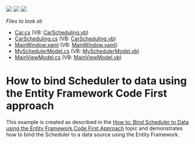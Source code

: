 <!-- default badges list -->
![](https://img.shields.io/endpoint?url=https://codecentral.devexpress.com/api/v1/VersionRange/128655707/17.1.6%2B)
[![](https://img.shields.io/badge/Open_in_DevExpress_Support_Center-FF7200?style=flat-square&logo=DevExpress&logoColor=white)](https://supportcenter.devexpress.com/ticket/details/T545436)
[![](https://img.shields.io/badge/📖_How_to_use_DevExpress_Examples-e9f6fc?style=flat-square)](https://docs.devexpress.com/GeneralInformation/403183)
<!-- default badges end -->
<!-- default file list -->
*Files to look at*:

* [Car.cs](./CS/EntityFrameworkCodeFirstBindingExample/Car.cs) (VB: [CarScheduling.vb](./VB/EntityFrameworkCodeFirstBindingExample/CarScheduling.vb))
* [CarScheduling.cs](./CS/EntityFrameworkCodeFirstBindingExample/CarScheduling.cs) (VB: [CarScheduling.vb](./VB/EntityFrameworkCodeFirstBindingExample/CarScheduling.vb))
* [MainWindow.xaml](./CS/EntityFrameworkCodeFirstBindingExample/MainWindow.xaml) (VB: [MainWindow.xaml](./VB/EntityFrameworkCodeFirstBindingExample/MainWindow.xaml))
* [MySchedulerModel.cs](./CS/EntityFrameworkCodeFirstBindingExample/MySchedulerModel.cs) (VB: [MySchedulerModel.vb](./VB/EntityFrameworkCodeFirstBindingExample/MySchedulerModel.vb))
* [MainViewModel.cs](./CS/EntityFrameworkCodeFirstBindingExample/ViewModel/MainViewModel.cs) (VB: [MainViewModel.vb](./VB/EntityFrameworkCodeFirstBindingExample/ViewModel/MainViewModel.vb))
<!-- default file list end -->
# How to bind Scheduler to data using the Entity Framework Code First approach


<p>This example is created as described in the <a href="http://help.devexpress.com/#WPF/CustomDocument115305">How to: Bind Scheduler to Data using the Entity Framework Code First Approach</a> topic and demonstrates how to bind the Scheduler to a data source using the Entity Framework. </p>

<br/>


